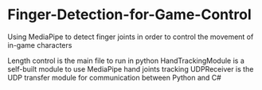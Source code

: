 # Finger-Detection-for-Game-Control
Using MediaPipe to detect finger joints in order to control the movement of in-game characters

Length control is the main file to run in python
HandTrackingModule is a self-built module to use MediaPipe hand joints tracking
UDPReceiver is the UDP transfer module for communication between Python and C#
